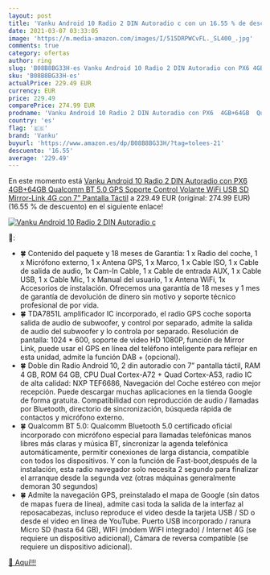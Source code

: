 ```yaml
---
layout: post
title: 'Vanku Android 10 Radio 2 DIN Autoradio c con un 16.55 % de descuento'
date: 2021-03-07 03:33:05
image: 'https://m.media-amazon.com/images/I/515DRPWCvFL._SL400_.jpg'
comments: true
category: ofertas
author: ring
slug: 'B08B8BG33H-es Vanku Android 10 Radio 2 DIN Autoradio con PX6 4GB+64GB...'
sku: 'B08B8BG33H-es'
actualPrice: 229.49 EUR
currency: EUR
price: 229.49
comparePrice: 274.99 EUR
prodname: 'Vanku Android 10 Radio 2 DIN Autoradio con PX6  4GB+64GB  Qualcomm BT 5.0  GPS  Soporte Control Volante  WiFi  USB  SD  Mirror-Link  4G  con 7” Pantalla Táctil'
country: 'es'
flag: '🇪🇸'
brand: 'Vanku'
buyurl: 'https://www.amazon.es/dp/B08B8BG33H/?tag=tolees-21'
descuento: '16.55'
average: '229.49'
---
```


En este momento está [Vanku Android 10 Radio 2 DIN Autoradio con PX6  4GB+64GB  Qualcomm BT 5.0  GPS  Soporte Control Volante  WiFi  USB  SD  Mirror-Link  4G  con 7” Pantalla Táctil](https://www.amazon.es/dp/B08B8BG33H/?tag=tolees-21) a 229.49 EUR (original: 274.99 EUR) (16.55 %  de descuento) en el siguiente enlace!

[![Vanku Android 10 Radio 2 DIN Autoradio c](https://m.media-amazon.com/images/I/515DRPWCvFL._SL400_.jpg)](https://www.amazon.es/dp/B08B8BG33H/?tag=tolees-21)

🔎:

- 🍀 Contenido del paquete y 18 meses de Garantía: 1 x Radio del coche, 1 x Micrófono externo, 1 x Antena GPS, 1 x Marco, 1 x Cable ISO, 1 x Cable de salida de audio, 1x Cam-In Cable, 1 x Cable de entrada AUX, 1 x Cable USB, 1 x Cable Mic, 1 x Manual del usuario, 1 x Antena WiFi, 1x Accesorios de instalación. Ofrecemos una garantía de 18 meses y 1 mes de garantía de devolución de dinero sin motivo y soporte técnico profesional de por vida.
- 🍀 TDA7851L amplificador IC incorporado, el radio GPS coche soporta salida de audio de subwoofer, y control por separado, admite la salida de audio del subwoofer y lo controla por separado. Resolución de pantalla: 1024 * 600, soporte de video HD 1080P, función de Mirror Link, puede usar el GPS en línea del teléfono inteligente para reflejar en esta unidad, admite la función DAB + (opcional).
- 🍀 Doble din Radio Android 10, 2 din autoradio con 7” pantalla táctil, RAM 4 GB, ROM 64 GB, CPU Dual Cortex-A72 + Quad Cortex-A53, radio IC de alta calidad: NXP TEF6686, Navegación del Coche estéreo con mejor recepción. Puede descargar muchas aplicaciones en la tienda Google de forma gratuita. Compatibilidad con reproducción de audio / llamadas por Bluetooth, directorio de sincronización, búsqueda rápida de contactos y micrófono externo.
- 🍀 Qualcomm BT 5.0: Qualcomm Bluetooth 5.0 certificado oficial incorporado con micrófono especial para llamadas telefónicas manos libres más claras y música BT, sincronizar la agenda telefónica automáticamente, permitir conexiones de larga distancia, compatible con todos los dispositivos. Y con la función de Fast-boot,después de la instalación, esta radio navegador solo necesita 2 segundo para finalizar el arranque desde la segunda vez (otras máquinas generalmente demoran 30 segundos)
- 🍀 Admite la navegación GPS, preinstalado el mapa de Google (sin datos de mapas fuera de línea), admite casi toda la salida de la interfaz al reposacabezas, incluso reproduce el video desde la tarjeta USB / SD o desde el video en línea de YouTube. Puerto USB incorporado / ranura Micro SD (hasta 64 GB), WIFI (módem WIFI integrado) / Internet 4G (se requiere un dispositivo adicional), Cámara de reversa compatible (se requiere un dispositivo adicional).

[🛒 Aquí!!!](https://www.amazon.es/dp/B08B8BG33H/?tag=tolees-21)
